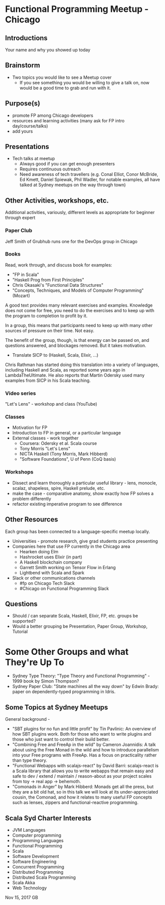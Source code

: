 # Functional Programming Meetup - Chicago

## Introductions

Your name and why you showed up today

## Brainstorm

* Two topics you would like to see a Meetup cover
  * If you see something you would be willing to give a talk on, now would be a good time to grab and run with it.

## Purpose(s)

* promote FP among Chicago developers
* resources and learning activities (many ask for FP intro day/course/talks)
* add yours

## Presentations

* Tech talks at meetup
  * Always good if you can get enough presenters
  * Requires continuous outreach
  * Need awareness of tech travellers (e.g. Conal Elliot, Conor McBride, Ed Kmett, Daniel Spiewak, Phil Wadler, for notable examples, all have talked at Sydney meetups on the way through town)

## Other Activities, workshops, etc.

Additional activities, variously, different levels as appropriate for beginner through expert

### Paper Club

Jeff Smith of Grubhub runs one for the DevOps group in Chicago

### Books

Read, work through, and discuss book for examples:

* "FP in Scala"
* "Haskell Prog from First Principles"
* Chris Okasaki's "Functional Data Structures"
* "Concepts, Techniques, and Models of Computer Programming" (Mozart)

A good text provides many relevant exercises and examples. Knowledge does not come for free, you need to do the exercises and to keep up with the program to completion to profit by it.

In a group, this means that participants need to keep up with many other sources of pressure on their time. Not easy.

The benefit of the group, though, is that energy can be passed on, and questions answered, and blockages removed. But it takes motivation.

* Translate SICP to (Haskell, Scala, Elixir, ...)

Chris Rathman has started doing this translation into a variety of languages, including Haskell and Scala, as reported some years ago in LambdaTheUltimate. He also reports that Martin Odersky used many examples from SICP in his Scala teaching.

### Video series

"Let's Lens" - workshop and class (YouTube)

### Classes

* Motivation for FP
* Introduction to FP in general, or a particular language
* External classes - work together
  * Coursera: Odersky et al. Scala course
  * Tony Morris "Let's Lens"
  * NICTA Haskell (Tony Morris, Mark Hibberd)
  * "Software Foundations", U of Penn (CoQ basis)

### Workshops

* Dissect and learn thoroughly a particular useful library - lens, monocle, scalaz, shapeless, spire, Haskell prelude, etc.
* make the case - comparative anatomy, show exactly how FP solves a problem differently
* refactor existing imperative program to see difference

## Other Resources

Each group has been connected to a language-specific meetup locally.

* Universities - promote research, give grad students practice presenting
* Companies here that use FP currently in the Chicago area
  * Hearken doing Elm
  * Hashrocket uses Elixir (in part)
  * A Haskell blockchain company
  * Garrett Smith working on Tensor Flow in Erlang
  * Lightbend with Scala and Spark
* Slack or other communications channels
  * #fp on Chicago Tech Slack
  * #Chicago on Functional Programming Slack

## Questions

* Should / can separate Scala, Haskell, Elixir, FP, etc. groups be supported?
* Would a better grouping be Presentation, Paper Group, Workshop, Tutorial

# Some Other Groups and what They're Up To

* Sydney Type Theory: "Type Theory and Functional Programming" - 1999 book by Simon Thompson?
* Sydney Paper Club: "State machines all the way down" by Edwin Brady: paper on dependently-typed programming in Idris.

## Some Topics at Sydney Meetups

General background -

* "SBT plugins for no fun and little profit" by Tin Pavlinic: An overview of how SBT plugins work. Both for those who want to write plugins and those who just want to control their build better.
* "Combining Free and FreeAp in the wild" by Cameron Joannidis: A talk about using the Free Monad in the wild and how to introduce parallelism into your Free programs with FreeAp. Has a focus on practicality rather than type theory.
* "Functional Webapps with scalajs-react" by David Barri: scalajs-react is a Scala library that allows you to write webapps that remain easy and safe to dev / extend / maintain / reason-about as your project scales from toy -> real app -> behemoth.
* "Comonads in Anger" by Mark Hibberd: Monads get all the press, but they are a bit old hat, so in this talk we will look at its under-appreciated cousin, the Comonad, and how it relates to many useful FP concepts such as lenses, zippers and functional-reactive programming.

## Scala Syd Charter Interests

* JVM Languages
* Computer programming
* Programming Languages
* Functional Programming
* Scala
* Software Development
* Software Engineering
* Concurrent Programming
* Distributed Programming
* Distributed Scala Programming
* Scala Akka
* Web Technology

Nov 15, 2017 GB

